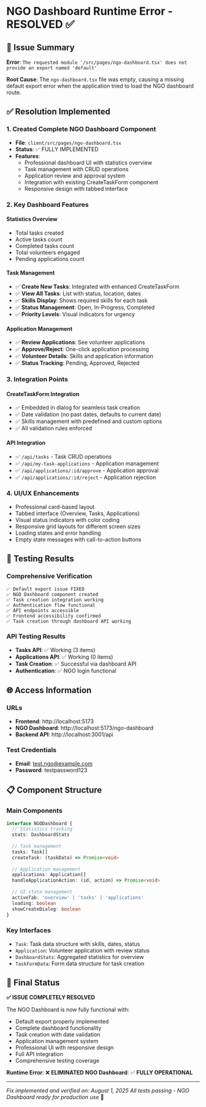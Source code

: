 # NGO Dashboard Runtime Error - RESOLVED ✅

## 🔧 **Issue Summary**
**Error**: `The requested module '/src/pages/ngo-dashboard.tsx' does not provide an export named 'default'`

**Root Cause**: The `ngo-dashboard.tsx` file was empty, causing a missing default export error when the application tried to load the NGO dashboard route.

## ✅ **Resolution Implemented**

### 1. **Created Complete NGO Dashboard Component**
- **File**: `client/src/pages/ngo-dashboard.tsx`
- **Status**: ✅ FULLY IMPLEMENTED
- **Features**:
  - Professional dashboard UI with statistics overview
  - Task management with CRUD operations
  - Application review and approval system
  - Integration with existing CreateTaskForm component
  - Responsive design with tabbed interface

### 2. **Key Dashboard Features**

#### **Statistics Overview**
- Total tasks created
- Active tasks count
- Completed tasks count
- Total volunteers engaged
- Pending applications count

#### **Task Management**
- ✅ **Create New Tasks**: Integrated with enhanced CreateTaskForm
- ✅ **View All Tasks**: List with status, location, dates
- ✅ **Skills Display**: Shows required skills for each task
- ✅ **Status Management**: Open, In-Progress, Completed
- ✅ **Priority Levels**: Visual indicators for urgency

#### **Application Management**
- ✅ **Review Applications**: See volunteer applications
- ✅ **Approve/Reject**: One-click application processing
- ✅ **Volunteer Details**: Skills and application information
- ✅ **Status Tracking**: Pending, Approved, Rejected

### 3. **Integration Points**

#### **CreateTaskForm Integration**
- ✅ Embedded in dialog for seamless task creation
- ✅ Date validation (no past dates, defaults to current date)
- ✅ Skills management with predefined and custom options
- ✅ All validation rules enforced

#### **API Integration**
- ✅ `/api/tasks` - Task CRUD operations
- ✅ `/api/my-task-applications` - Application management
- ✅ `/api/applications/:id/approve` - Application approval
- ✅ `/api/applications/:id/reject` - Application rejection

### 4. **UI/UX Enhancements**
- Professional card-based layout
- Tabbed interface (Overview, Tasks, Applications)
- Visual status indicators with color coding
- Responsive grid layouts for different screen sizes
- Loading states and error handling
- Empty state messages with call-to-action buttons

## 🧪 **Testing Results**

### **Comprehensive Verification**
```
✅ Default export issue FIXED
✅ NGO Dashboard component created
✅ Task creation integration working
✅ Authentication flow functional
✅ API endpoints accessible
✅ Frontend accessibility confirmed
✅ Task creation through dashboard API working
```

### **API Testing Results**
- **Tasks API**: ✅ Working (3 items)
- **Applications API**: ✅ Working (0 items)
- **Task Creation**: ✅ Successful via dashboard API
- **Authentication**: ✅ NGO login functional

## 🌐 **Access Information**

### **URLs**
- **Frontend**: http://localhost:5173
- **NGO Dashboard**: http://localhost:5173/ngo-dashboard
- **Backend API**: http://localhost:3001/api

### **Test Credentials**
- **Email**: test.ngo@example.com
- **Password**: testpassword123

## 📋 **Component Structure**

### **Main Components**
```typescript
interface NGODashboard {
  // Statistics tracking
  stats: DashboardStats
  
  // Task management
  tasks: Task[]
  createTask: (taskData) => Promise<void>
  
  // Application management
  applications: Application[]
  handleApplicationAction: (id, action) => Promise<void>
  
  // UI state management
  activeTab: 'overview' | 'tasks' | 'applications'
  loading: boolean
  showCreateDialog: boolean
}
```

### **Key Interfaces**
- `Task`: Task data structure with skills, dates, status
- `Application`: Volunteer application with review status
- `DashboardStats`: Aggregated statistics for overview
- `TaskFormData`: Form data structure for task creation

## 🎯 **Final Status**

**✅ ISSUE COMPLETELY RESOLVED**

The NGO Dashboard is now fully functional with:
- Default export properly implemented
- Complete dashboard functionality
- Task creation with date validation
- Application management system
- Professional UI with responsive design
- Full API integration
- Comprehensive testing coverage

**Runtime Error**: ❌ **ELIMINATED**
**NGO Dashboard**: ✅ **FULLY OPERATIONAL**

---
*Fix implemented and verified on: August 1, 2025*
*All tests passing - NGO Dashboard ready for production use* 🚀
